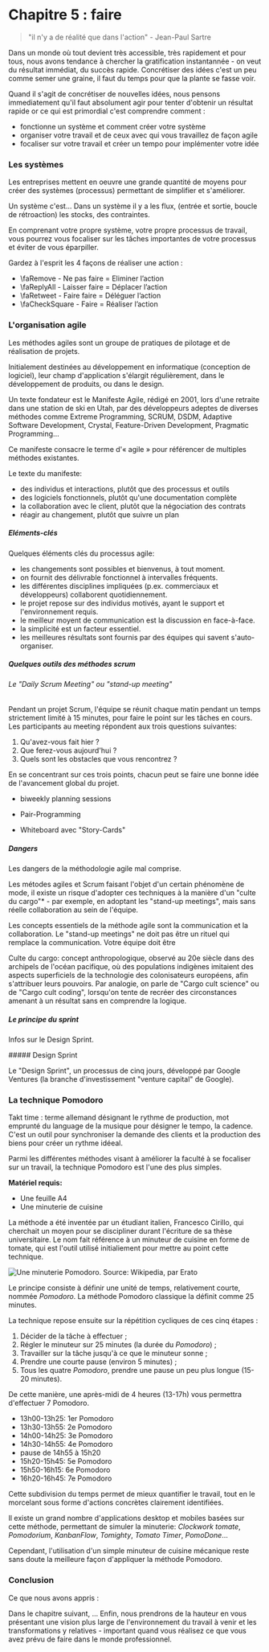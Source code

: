 # Chapitre 5 : faire

>"il n'y a de réalité que dans l'action" - Jean-Paul Sartre

Dans un monde où tout devient très accessible, très rapidement et pour tous, nous avons tendance à chercher la gratification instantannée - on veut du résultat immédiat, du succès rapide. Concrétiser des idées c'est un peu comme semer une graine, il faut du temps pour que la plante se fasse voir. 

Quand il s'agit de concrétiser de nouvelles idées, nous pensons immediatement qu'il faut absolument agir pour tenter d'obtenir un résultat rapide or ce qui est primordial c'est comprendre comment : 

- fonctionne un système et comment créer votre système
- organiser votre travail et de ceux avec qui vous travaillez de façon agile 
- focaliser sur votre travail et créer un tempo pour implémenter votre idée


### Les systèmes 

Les entreprises mettent en oeuvre une grande quantité de moyens pour créer des systèmes (processus) permettant de simplifier et s'améliorer.  

Un système c'est... 
Dans un système il y a les flux, (entrée et sortie, boucle de rétroaction) les stocks, des contraintes. 

En comprenant votre propre système, votre propre processus de travail, vous pourrez vous focaliser sur les tâches importantes de votre processus et éviter de vous éparpiller. 

Gardez à l'esprit les 4 façons de réaliser une action : 
 
- \faRemove - Ne pas faire = Eliminer l’action
- \faReplyAll - Laisser faire = Déplacer l’action
- \faRetweet - Faire faire = Déléguer l’action
- \faCheckSquare - Faire = Réaliser l’action


### L'organisation agile

Les méthodes agiles sont un groupe de pratiques de pilotage et de réalisation de projets. 

Initialement destinées au développement en informatique (conception de logiciel), leur champ d'application s'élargit régulièrement, dans le développement de produits, ou dans le design. 

Un texte fondateur est le Manifeste Agile, rédigé en 2001, lors d'une retraite dans une station de ski en Utah, par des développeurs adeptes de diverses méthodes comme Extreme Programming, SCRUM, DSDM, Adaptive Software Development, Crystal, Feature-Driven Development, Pragmatic Programming... 

Ce manifeste consacre le terme d'« agile » pour référencer de multiples méthodes existantes.

Le texte du manifeste:

- des individus et interactions, plutôt que des processus et outils
- des logiciels fonctionnels, plutôt qu'une documentation complète
- la collaboration avec le client, plutôt que la négociation des contrats
- réagir au changement, plutôt que suivre un plan

##### Eléments-clés

Quelques éléments clés du processus agile:

- les changements sont possibles et bienvenus, à tout moment.
- on fournit des délivrable fonctionnel à intervalles fréquents.
- les différentes disciplines impliquées (p.ex. commerciaux et développeurs) collaborent quotidiennement.
- le projet repose sur des individus motivés, ayant le support et l'environnement requis.
- le meilleur moyent de communication est la discussion en face-à-face.
- la simplicité est un facteur essentiel.
- les meilleures résultats sont fournis par des équipes qui savent s'auto-organiser.


##### Quelques outils des méthodes scrum

###### Le "Daily Scrum Meeting" ou "stand-up meeting"

Pendant un projet Scrum, l'équipe se réunit chaque matin pendant un temps strictement limité à 15 minutes, pour faire le point sur les tâches en cours. Les participants au meeting répondent aux trois questions suivantes:

1. Qu'avez-vous fait hier ?
2. Que ferez-vous aujourd'hui ?
3. Quels sont les obstacles que vous rencontrez ?

En se concentrant sur ces trois points, chacun peut se faire une bonne idée de l'avancement global du projet.

- biweekly planning sessions

- Pair-Programming

- Whiteboard avec "Story-Cards"

##### Dangers

Les dangers de la méthodologie agile mal comprise.

Les métodes agiles et Scrum faisant l'objet d'un certain phénomène de mode, il existe un risque d'adopter ces techniques à la manière d'un "culte du cargo"* - par exemple, en adoptant les "stand-up meetings", mais sans réelle collaboration au sein de l'équipe. 

Les concepts essentiels de la méthode agile sont la communication et la collaboration. Le "stand-up meetings" ne doit pas être un rituel qui remplace la communication. Votre équipe doit être 

Culte du cargo: concept anthropologique, observé au 20e siècle dans des archipels de l'océan pacifique, où des populations indigènes imitaient des aspects superficiels de la technologie des colonisateurs européens, afin s'attribuer leurs pouvoirs. Par analogie, on parle de "Cargo cult science" ou de "Cargo cult coding", lorsqu'on tente de recréer des circonstances amenant à un résultat sans en comprendre la logique.




##### Le principe du sprint

Infos sur le Design Sprint.

##### Design Sprint

Le "Design Sprint", un processus de cinq jours, développé par Google Ventures (la branche d'investissement "venture capital" de Google).



### La technique Pomodoro

Takt time : terme allemand désignant le rythme de production, mot emprunté du language de la musique pour désigner le tempo, la cadence. C'est un outil pour synchroniser la demande des clients et la production des biens pour créer un rythme idéeal.



Parmi les différentes méthodes visant à améliorer la faculté à se focaliser sur un travail, la technique Pomodoro est l'une des plus simples.

**Matériel requis:**

- Une feuille A4
- Une minuterie de cuisine

La méthode a été inventée par un étudiant italien, Francesco Cirillo, qui cherchait un moyen pour se discipliner durant l'écriture de sa thèse universitaire. Le nom fait référence à un minuteur de cuisine en forme de tomate, qui est l'outil utilisé initialiement pour mettre au point cette technique.

![Une minuterie Pomodoro. Source: Wikipedia, par Erato](../contents/img/pomodoro.jpg)

Le principe consiste à définir une unité de temps, relativement courte, nommée *Pomodoro*. La méthode Pomodoro classique la définit comme 25 minutes.

La technique repose ensuite sur la répétition cycliques de ces cinq étapes :

1. Décider de la tâche à effectuer ;
2. Régler le minuteur sur 25 minutes (la durée du *Pomodoro*) ;
3. Travailler sur la tâche jusqu'à ce que le minuteur sonne ;
4. Prendre une courte pause (environ 5 minutes) ;
5. Tous les quatre *Pomodoro*, prendre une pause un peu plus longue (15-20 minutes).

De cette manière, une après-midi de 4 heures (13-17h)  vous permettra d'effectuer 7 Pomodoro.

- 13h00-13h25: 1er Pomodoro
- 13h30-13h55: 2e Pomodoro
- 14h00-14h25: 3e Pomodoro
- 14h30-14h55: 4e Pomodoro
- pause de 14h55 à 15h20
- 15h20-15h45: 5e Pomodoro
- 15h50-16h15: 6e Pomodoro
- 16h20-16h45: 7e Pomodoro

Cette subdivision du temps permet de mieux quantifier le travail, tout en le morcelant sous forme d'actions concrètes clairement identifiées.

Il existe un grand nombre d'applications desktop et mobiles basées sur cette méthode, permettant de simuler la minuterie: *Clockwork tomate*, *Pomodorium*, *KanbanFlow*, *Tomighty*, *Tomato Timer*, *PomoDone*...

Cependant, l'utilisation d'un simple minuteur de cuisine mécanique reste sans doute la meilleure façon d'appliquer la méthode Pomodoro.



### Conclusion

Ce que nous avons appris : 


Dans le chapitre suivant, ... 
Enfin, nous prendrons de la hauteur en vous présentant une vision plus large de l'environnement du travail à venir et les transformations y relatives - important quand vous réalisez ce que vous avez prévu de faire dans le monde professionnel. 
